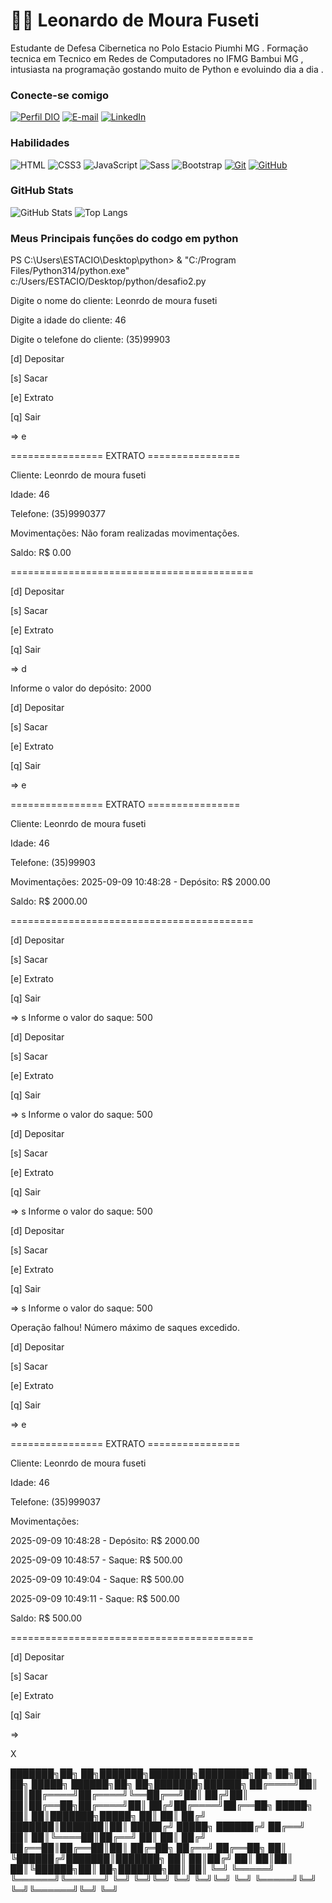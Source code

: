 # 👋🏻 Leonardo de Moura Fuseti

Estudante de Defesa Cibernetica no Polo Estacio Piumhi MG . Formação tecnica em Tecnico em Redes de Computadores no IFMG Bambui MG , intusiasta na programação gostando muito de Python e evoluindo dia a dia .

### Conecte-se comigo

[![Perfil DIO](https://img.shields.io/badge/-Meu%20Perfil%20na%20DIO-30A3DC?style=for-the-badge)](https://www.dio.me/users/mourafuseti)
[![E-mail](https://img.shields.io/badge/-Email-000?style=for-the-badge&logo=microsoft-outlook&logoColor=E94D5F)](mailto:mourafuseti@gmail.com)
[![LinkedIn](https://img.shields.io/badge/-LinkedIn-000?style=for-the-badge&logo=linkedin&logoColor=30A3DC)](https://www.linkedin.com/in/leonardo-moura-fuseti-4052b0359/)

### Habilidades

![HTML](https://img.shields.io/badge/HTML-000?style=for-the-badge&logo=html5&logoColor=30A3DC)
![CSS3](https://img.shields.io/badge/CSS3-000?style=for-the-badge&logo=css3&logoColor=E94D5F)
![JavaScript](https://img.shields.io/badge/JavaScript-000?style=for-the-badge&logo=javascript&logoColor=F0DB4F)
![Sass](https://img.shields.io/badge/SASS-000?style=for-the-badge&logo=sass&logoColor=CD6799)
![Bootstrap](https://img.shields.io/badge/bootstrap-000?style=for-the-badge&logo=bootstrap&logoColor=553C7B)
[![Git](https://img.shields.io/badge/Git-000?style=for-the-badge&logo=git&logoColor=E94D5F)](https://git-scm.com/doc)
[![GitHub](https://img.shields.io/badge/GitHub-000?style=for-the-badge&logo=github&logoColor=30A3DC)](https://docs.github.com/)

### GitHub Stats

![GitHub Stats](https://github-readme-stats.vercel.app/api?username=mourafuseti&theme=transparent&bg_color=000&border_color=30A3DC&show_icons=true&icon_color=30A3DC&title_color=E94D5F&text_color=FFF)
![Top Langs](https://github-readme-stats-git-masterrstaa-rickstaa.vercel.app/api/top-langs/?username=mourafuseti&layout=compact&bg_color=000&border_color=30A3DC&title_color=E94D5F&text_color=FFF)

### Meus Principais funções do codgo em python

PS C:\Users\ESTACIO\Desktop\python> & "C:/Program Files/Python314/python.exe" c:/Users/ESTACIO/Desktop/python/desafio2.py

Digite o nome do cliente: Leonrdo de moura fuseti

Digite a idade do cliente: 46

Digite o telefone do cliente: (35)99903

[d] Depositar

[s] Sacar   

[e] Extrato  

[q] Sair     

=> e

================ EXTRATO ================

Cliente: Leonrdo de moura fuseti

Idade: 46

Telefone: (35)9990377

Movimentações:
Não foram realizadas movimentações.

Saldo: R$ 0.00

==========================================

[d] Depositar

[s] Sacar

[e] Extrato

[q] Sair

=> d

Informe o valor do depósito: 2000

[d] Depositar

[s] Sacar

[e] Extrato

[q] Sair

=> e

================ EXTRATO ================

Cliente: Leonrdo de moura fuseti

Idade: 46

Telefone: (35)99903

Movimentações:
2025-09-09 10:48:28 - Depósito: R$ 2000.00


Saldo: R$ 2000.00

==========================================

[d] Depositar

[s] Sacar

[e] Extrato

[q] Sair

=> s
Informe o valor do saque: 500

[d] Depositar

[s] Sacar

[e] Extrato

[q] Sair

=> s
Informe o valor do saque: 500

[d] Depositar

[s] Sacar

[e] Extrato

[q] Sair

=> s
Informe o valor do saque: 500

[d] Depositar

[s] Sacar

[e] Extrato

[q] Sair

=> s
Informe o valor do saque: 500

Operação falhou! Número máximo de saques excedido.

[d] Depositar

[s] Sacar

[e] Extrato

[q] Sair

=> e

================ EXTRATO ================

Cliente: Leonrdo de moura fuseti

Idade: 46

Telefone: (35)999037

Movimentações:

2025-09-09 10:48:28 - Depósito: R$ 2000.00

2025-09-09 10:48:57 - Saque: R$ 500.00

2025-09-09 10:49:04 - Saque: R$ 500.00

2025-09-09 10:49:11 - Saque: R$ 500.00


Saldo: R$ 500.00

==========================================

[d] Depositar

[s] Sacar

[e] Extrato

[q] Sair

=>

X


███████╗██╗   ██╗███████╗███████╗████████╗██╗    ██╗██╗  ██╗ █████╗  ██████╗██╗  ██╗███████╗██████╗ 
██╔════╝██║   ██║██╔════╝██╔════╝╚══██╔══╝██║   ██╔╝██║  ██║██╔══██╗██╔════╝██║ ██╔╝██╔════╝██╔══██╗
█████╗  ██║   ██║███████╗█████╗     ██║   ██║  ██╔╝ ███████║███████║██║     █████╔╝ █████╗  ██████╔╝
██╔══╝  ██║   ██║╚════██║██╔══╝     ██║   ██║ ██╔╝  ██╔══██║██╔══██║██║     ██╔═██╗ ██╔══╝  ██╔══██╗
██║     ╚██████╔╝███████║███████╗   ██║   ██║██╔╝   ██║  ██║██║  ██║╚██████╗██║  ██╗███████╗██║  ██║
╚═╝      ╚═════╝ ╚══════╝╚══════╝   ╚═╝   ╚═╝╚═╝    ╚═╝  ╚═╝╚═╝  ╚═╝ ╚═════╝╚═╝  ╚═╝╚══════╝╚═╝  ╚═╝
                                            

